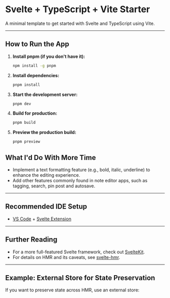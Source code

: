 # Svelte + TypeScript + Vite Starter

A minimal template to get started with Svelte and TypeScript using Vite.

---

## How to Run the App

1. **Install pnpm (if you don't have it):**

   ```sh
   npm install -g pnpm
   ```

2. **Install dependencies:**

   ```sh
   pnpm install
   ```

3. **Start the development server:**

   ```sh
   pnpm dev
   ```

4. **Build for production:**

   ```sh
   pnpm build
   ```

5. **Preview the production build:**

   ```sh
   pnpm preview
   ```

## What I'd Do With More Time

- Implement a text formatting feature (e.g., bold, italic, underline) to enhance the editing experience.
- Add other features commonly found in note editor apps, such as tagging, search, pin post and autosave.

---

## Recommended IDE Setup

- [VS Code](https://code.visualstudio.com/) + [Svelte Extension](https://marketplace.visualstudio.com/items?itemName=svelte.svelte-vscode)

---

## Further Reading

- For a more full-featured Svelte framework, check out [SvelteKit](https://github.com/sveltejs/kit#readme).
- For details on HMR and its caveats, see [svelte-hmr](https://github.com/rixo/svelte-hmr#svelte-hmr).

---

## Example: External Store for State Preservation

If you want to preserve state across HMR, use an external store:
